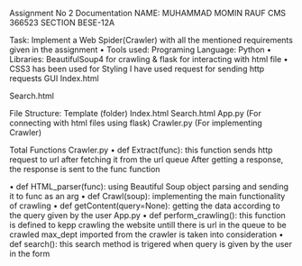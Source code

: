 Assignment No 2 Documentation 
NAME: MUHAMMAD MOMIN RAUF
CMS 366523
SECTION BESE-12A


Task: Implement a Web Spider(Crawler) with all the mentioned requirements given in the assignment
•	Tools used:
Programing Language: Python
•	Libraries: BeautifulSoup4 for crawling & flask for interacting with html file
•	CSS3 has been used for Styling
I have used request for sending http requests
GUI
Index.html
 
Search.html
 
File Structure:
Template (folder)
Index.html
Search.html
App.py (For connecting with html files using flask)
Crawler.py (For implementing Crawler) 


Total Functions
Crawler.py
•	def Extract(func):
this function sends http request to url after fetching it from the url queue
After getting a response, the response is sent to the func function


•	def HTML_parser(func):
using Beautiful Soup object parsing and sending it to func as an arg
•	def Crawl(soup):
implementing the main functionality of crawling
•	def getContent(query=None):
getting the data according to the query given by the user
App.py
•	def perform_crawling():
this function is defined to kepp crawling the website untill there is url in the queue to be crawled max_dept imported from the crawler is taken into consideration
•	def search():
this search method is trigered when query is given by the user in the form
